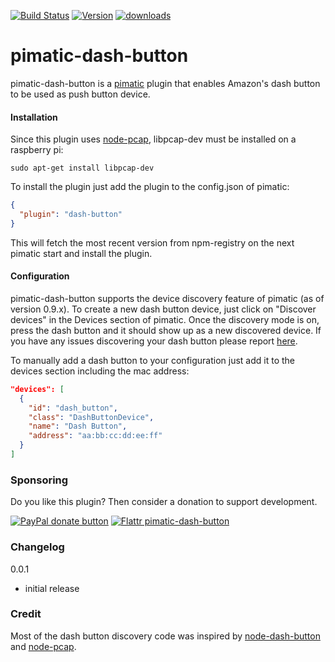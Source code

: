 [![Build Status](http://img.shields.io/travis/michbeck100/pimatic-dash-button/master.svg)](https://travis-ci.org/michbeck100/pimatic-dash-button)
[![Version](https://img.shields.io/npm/v/pimatic-dash-button.svg)](https://img.shields.io/npm/v/pimatic-dash-button.svg)
[![downloads][downloads-image]][downloads-url]

[downloads-image]: https://img.shields.io/npm/dm/pimatic-dash-button.svg?style=flat
[downloads-url]: https://npmjs.org/package/pimatic-dash-button

pimatic-dash-button
=======================

pimatic-dash-button is a [pimatic](https://github.com/pimatic/pimatic) plugin that enables Amazon's dash button to be used as push button device.

#### Installation

Since this plugin uses [node-pcap](https://github.com/mranney/node_pcap), libpcap-dev must be installed on a raspberry pi:

    sudo apt-get install libpcap-dev

To install the plugin just add the plugin to the config.json of pimatic:

```json
{
  "plugin": "dash-button"   
}
```

This will fetch the most recent version from npm-registry on the next pimatic start and install the plugin.

#### Configuration

pimatic-dash-button supports the device discovery feature of pimatic (as of version 0.9.x). To create a new dash button device, just click on "Discover devices" in the Devices section of pimatic.
Once the discovery mode is on, press the dash button and it should show up as a new discovered device. If you have any issues discovering your dash button please report [here](https://github.com/michbeck100/pimatic-dash-button/issues).

To manually add a dash button to your configuration just add it to the devices section including the mac address:

```json
"devices": [
  {
    "id": "dash_button",
    "class": "DashButtonDevice",
    "name": "Dash Button",
    "address": "aa:bb:cc:dd:ee:ff"
  }
]
```

### Sponsoring

Do you like this plugin? Then consider a donation to support development.

<span class="badge-paypal"><a href="https://www.paypal.com/cgi-bin/webscr?cmd=_s-xclick&hosted_button_id=2T48JXA589B4Y" title="Donate to this project using Paypal"><img src="https://img.shields.io/badge/paypal-donate-yellow.svg" alt="PayPal donate button" /></a></span>
[![Flattr pimatic-dash-button](http://api.flattr.com/button/flattr-badge-large.png)](https://flattr.com/submit/auto?user_id=michbeck100&url=https://github.com/michbeck100/pimatic-dash-button&title=pimatic-dash-button&language=&tags=github&category=software)

### Changelog

0.0.1
* initial release

### Credit
Most of the dash button discovery code was inspired by [node-dash-button](https://github.com/hortinstein/node-dash-button) and [node-pcap](https://github.com/mranney/node_pcap).
